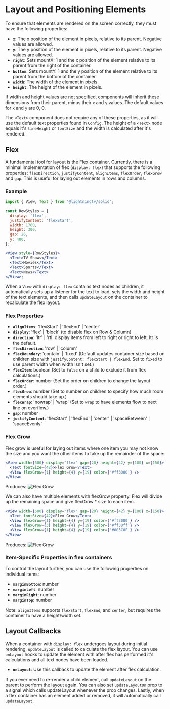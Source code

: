 # Layout and Positioning Elements

To ensure that elements are rendered on the screen correctly, they must have the following properties:

- **`x`**: The x position of the element in pixels, relative to its parent. Negative values are allowed.
- **`y`**: The y position of the element in pixels, relative to its parent. Negative values are allowed.
- **`right`**: Sets mountX: 1 and the x position of the element relative to its parent from the right of the container.
- **`bottom`**: Sets mountY: 1 and the y position of the element relative to its parent from the bottom of the container.
- **`width`**: The width of the element in pixels.
- **`height`**: The height of the element in pixels.

If width and height values are not specified, components will inherit these dimensions from their parent, minus their `x` and `y` values. The default values for `x` and `y` are 0, 0.

The `<Text>` component does not require any of these properties, as it will use the default text properties found in `Config`. The height of a `<Text>` node equals it's `lineHeight` or `fontSize` and the width is calculated after it's rendered.

## Flex

A fundamental tool for layout is the Flex container. Currently, there is a minimal implementation of flex (`display: flex`) that supports the following properties: `flexDirection`, `justifyContent`, `alignItems`, `flexOrder`, `flexGrow` and `gap`. This is useful for laying out elements in rows and columns.

### Example

```jsx
import { View, Text } from '@lightningtv/solid';

const RowStyles = {
  display: 'flex',
  justifyContent: 'flexStart',
  width: 1760,
  height: 300,
  gap: 26,
  y: 400,
};

<View style={RowStyles}>
  <Text>TV Shows</Text>
  <Text>Movies</Text>
  <Text>Sports</Text>
  <Text>News</Text>
</View>;
```

When a `View` with `display: flex` contains text nodes as children, it automatically sets up a listener for the text to load, sets the width and height of the text elements, and then calls `updateLayout` on the container to recalculate the flex layout.

### Flex Properties

- **`alignItems`**: 'flexStart' | 'flexEnd' | 'center'
- **`display`**: 'flex' | 'block' (to disable flex on Row & Column)
- **`direction`**: 'ltr' | 'rtl' display items from left to right or right to left. ltr is the default.
- **`flexDirection`**: 'row' | 'column'
- **`flexBoundary`**: 'contain' | 'fixed' (Default updates container size based on children size with `justifyContent: flexStart | flexEnd`. Set to `fixed` to use parent width when width isn't set.)
- **`flexItem`**: boolean (Set to `false` on a child to exclude it from flex calculations.)
- **`flexOrder`**: number (Set the order on children to change the layout order.)
- **`flexGrow`**: number (Set to number on children to specify how much room elements should take up.)
- **`flexWrap`**: 'nowrap' | 'wrap' (Set to `wrap` to have elements flow to next line on overflow.)
- **`gap`**: number
- **`justifyContent`**: 'flexStart' | 'flexEnd' | 'center' | 'spaceBetween' | 'spaceEvenly'

### Flex Grow

Flex grow is useful for laying out items where one item you may not know the size and you want the other items to take up the remainder of the space:

```jsx
<View width={600} display="flex" gap={20} height={42} y={100} x={150}>
  <Text fontSize={42}>Flex Grow</Text>
  <View flexGrow={1} height={4} y={19} color={'#ff3000'} />
</View>
```

Produces:
![Flex Grow](../images/flexGrow.png)

We can also have multiple elements with flexGrow property. Flex will divide up the remaining space and give flexGrow \* size to each item.

```jsx
<View width={600} display="flex" gap={20} height={42} y={100} x={150}>
  <Text fontSize={42}>Flex Grow</Text>
  <View flexGrow={1} height={4} y={19} color={'#ff3000'} />
  <View flexGrow={3} height={4} y={19} color={'#ff30ff'} />
  <View flexGrow={1} height={4} y={19} color={'#003C0F'} />
</View>
```

Produces:
![Flex Grow](../images/flexGrow-multiple.png)

### Item-Specific Properties in flex containers

To control the layout further, you can use the following properties on individual items:

- **`marginBottom`**: number
- **`marginLeft`**: number
- **`marginRight`**: number
- **`marginTop`**: number

Note: `alignItems` supports `flexStart`, `flexEnd`, and `center`, but requires the container to have a height/width set.

## Layout Callbacks

When a container with `display: flex` undergoes layout during initial rendering, `updateLayout` is called to calculate the flex layout. You can use `onLayout` hooks to update the element with after flex has performed it's calculations and all text nodes have been loaded.

- **`onLayout`**: Use this callback to update the element after flex calculation.

If you ever need to re-render a child element, call `updateLayout` on the parent to perform the layout again. You can also set `updateLayoutOn` prop to a signal which calls updateLayout whenever the prop changes. Lastly, when a flex container has an element added or removed, it will automatically call `updateLayout`.
